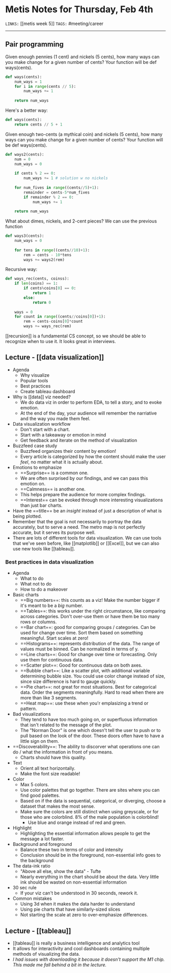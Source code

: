 # Metis Notes for Thursday, Feb 4th
`LINKS:` [[metis week 5]]
`TAGS:` #meeting/career

---
## Pair programming
Given enough pennies (1 cent) and nickels (5 cents), how many ways can you make change for a given number of cents? Your function will be def ways(cents).

```python
def ways(cents):
    num_ways = 1
    for i in range(cents // 5):
        num_ways += 1
        
    return num_ways
```

Here's a better way:
```python
def ways(cents):
	return cents // 5 + 1
```

Given enough two-cents (a mythical coin) and nickels (5 cents), how many ways can you make change for a given number of cents? Your function will be def ways(cents).

```python
def ways2(cents):
	num = 0
	num_ways = 0
	
	if cents % 2 == 0:
		num_ways += 1 # solution w no nickels
		
	for num_fives in range((cents//5)+1):
		remainder = cents-5*num_fives
		if remainder % 2 == 0:
			num_ways += 1
			
	return num_ways
```

What about dimes, nickels, and 2-cent pieces? We can use the previous function
```python
def ways3(cents):
	num_ways = 0
	
	for tens in range((cents//10)+1):
		rem = cents - 10*tens
		ways += ways2(rem)
```

Recursive way:
```python
def ways_rec(cents, coinss):
	if len(coins) == 1:
		if cents%coins[0] == 0:
			return 1
		else:
			return 0
		
	ways = 0
	for count in range((cents//coins[0])+1):
		rem = cents-coins[0]*count
		ways += ways_rec(rem)
```

[[recursion]] is a fundamental CS concept, so we should be able to recognize when to use it. It looks great in interviews. 

## Lecture - [[data visualization]]
- Agenda
	- Why visualize
	- Popular tools
	- Best practices
	- Create tableau dashboard
- Why is [[data]] viz needed?
	- We do data viz in order to perform EDA, to tell a story, and to evoke emotion. 
	- At the end of the day, your audience will remember the narriative and the way you made them feel. 
- Data visualization workflow
	- Don't start with a chart.
	- Start with a takeaway or emotion in mind
	- Get feedback and iterate on the method of visualization
- Buzzfeed case study
	- Buzzfeed organizes their content by emotion!
	- Every article is categorized by how the content should make the user *feel*, no matter what it is actually about. 
- Emotions to emphasize
	- ==Surprise== is a common one. 
	- We are often surprised by our findings, and we can pass this emotion on. 
	- ==Calmness== is another one.
	- This helps prepare the audience for more complex findings. 
	- ==Interest== can be evoked through more interesting visualizations than just bar charts.
- Have the ==title== be an *insight* instead of just a description of what is being plotted. 
- Remember that the goal is not necessarily to portray the data accurately, but to serve a need. The metro map is not perfectly accurate, but it serves its purpose well. 
- There are lots of different tools for data visualization. We can use tools that we've seen before, like [[matplotlib]] or [[Excel]], but we can also use new tools like [[tableau]]. 
### Best practices in data visualization
- Agenda
	- What to do
	- What not to do
	- How to do a makeover
- Basic charts
	- ==Big numbers==: this counts as a viz! Make the number bigger if it's meant to be a *big* number. 
	- ==Tables==: this works under the right circumstance, like comparing across categories. Don't over-use them or have them be too many rows or columns. 
	- ==Bar chart==: good for comparing groups / categories. Can be used for change over time. Sort them based on something meaningful. Start scales at zero! 
	- ==Histograms==: represents distribution of the data. The range of values must be binned. Can be normalized in terms of y. 
	- ==Line charts==: Good for change over time or forecasting. Only use them for continuous data. 
	- ==Scatter plot==: Good for continuous data on both axes. 
	- ==Bubble chart==: Like a scatter plot, with additional variable determining bubble size. You could use color change instead of size, since size difference is hard to gauge quickly. 
	- ==Pie chart==: not great for most situations. Best for categorical data. Order the segments meaningfully. Hard to read when there are more than like 3 segments. 
	- ==Heat map==: use these when you'r emplasizing a trend or pattern. 
- Bad visualizations
	- They tend to have too much going on, or superfluous information that isn't related to the message of the plot. 
	- The "Norman Door" is one which doesn't tell the user to push or to pull based on the look of the door. These doors often have to have a little sign on them. 
- ==Discoverability==: The ability to discorver what operations one can do / what the information in front of you means.
	- Charts should have this quality.
- Text
	- Orient all text horizontally. 
	- Make the font size readable! 
- Color
	- Max 5 colors. 
	- Use color palettes that go together. There are sites where you can find good palettes. 
	- Based on if the data is sequential, categorical, or diverging, choose a dataset that makes the most sense. 
	- Make sure the colors are still distinct when using greyscale, or for those who are colorblind. 8% of the male population is colorblind! 
		- Use blue and orange instead of red and green. 
- Highlight
	- Highlighting the essential information allows people to get the message a lot faster. 
- Background and foreground
	- Balance these two in terms of color and intensity
	- Conclusion should be in the foreground, non-essential info goes to the background
- The data-ink ratio
	- "Above all else, show the data" - Tufte
	- Nearly everything in the chart should be about the data. Very little ink should be wasted on non-essential information
- 30 sec rule
	- If your viz can't be understood in 30 seconds, rework it. 
- Common mistakes
	- Using 3d when it makes the data harder to understand
	- Using pie charts that have similarly-sized slices
	- Not starting the scale at zero to over-emphasize differences. 

## Lecture - [[tableau]]
- [[tableau]] is really a business intelligence and analytics tool
- It allows for interactivity and cool dashboards containing multiple methods of visualizing the data. 
- *I had issues with downloading it because it doesn't support the M1 chip. This made me fall behind a bit in the lecture.*